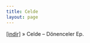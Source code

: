 ```yaml
---
title: Celde
layout: page
---
```


<a href="https://cloud.mail.ru/public/3700985eef81/Celde%20-%20D%C3%B6nenceler%20E.P" target="_blank">[indir]</a>  »  Celde &#8211; Dönenceler Ep.